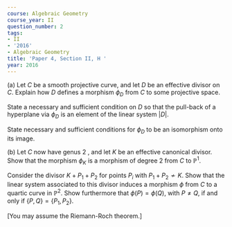 ```yaml
---
course: Algebraic Geometry
course_year: II
question_number: 2
tags:
- II
- '2016'
- Algebraic Geometry
title: 'Paper 4, Section II, H '
year: 2016
---
```




(a) Let $C$ be a smooth projective curve, and let $D$ be an effective divisor on $C$. Explain how $D$ defines a morphism $\phi_{D}$ from $C$ to some projective space.

State a necessary and sufficient condition on $D$ so that the pull-back of a hyperplane via $\phi_{D}$ is an element of the linear system $|D|$.

State necessary and sufficient conditions for $\phi_{D}$ to be an isomorphism onto its image.

(b) Let $C$ now have genus 2 , and let $K$ be an effective canonical divisor. Show that the morphism $\phi_{K}$ is a morphism of degree 2 from $C$ to $\mathbb{P}^{1}$.

Consider the divisor $K+P_{1}+P_{2}$ for points $P_{i}$ with $P_{1}+P_{2} \nsim K$. Show that the linear system associated to this divisor induces a morphism $\phi$ from $C$ to a quartic curve in $\mathbb{P}^{2}$. Show furthermore that $\phi(P)=\phi(Q)$, with $P \neq Q$, if and only if $\{P, Q\}=\left\{P_{1}, P_{2}\right\}$.

[You may assume the Riemann-Roch theorem.]